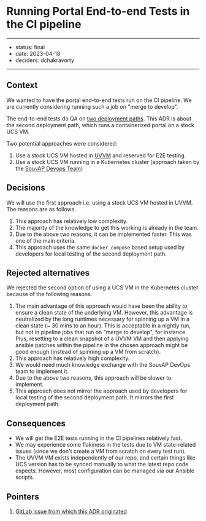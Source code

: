# Running Portal End-to-end Tests in the CI pipeline


---

- status: final
- date: 2023-04-18
- deciders: dchakravorty

---

## Context

We wanted to have the portal end-to-end tests run on the CI pipeline. We are
currently considering running such a job on "merge to develop".

The end-to-end tests do QA on [two deployment paths](https://git.knut.univention.de/univention/customers/dataport/team-souvap/-/blob/master/notes/e2e-testing/ucs_vs_souvap_env.md).
This ADR is about the second deployment path, which runs a containerized portal
on a stock UCS VM.

Two potential approaches were considered:

1. Use a stock UCS VM hosted in [UVVM](https://uvmm.knut.univention.de) and
   reserved for E2E testing.
2. Use a stock UCS VM running in a Kubernetes cluster (approach taken by the
   [SouvAP Devops Team](https://gitlab.souvap-univention.de/souvap/devops/deploy-souvap-ng))

## Decisions

We will use the first approach i.e. using a stock UCS VM hosted in UVVM. The
reasons are as follows.

1. This approach has relatively low complexity.
2. The majority of the knowledge to get this working is already in the team.
3. Due to the above two reasons, it can be implemented faster. This was one of
   the main criteria.
4. This approach uses the same `docker compose` based setup used by developers
   for local testing of the second deployment path.

## Rejected alternatives

We rejected the second option of using a UCS VM in the Kubernetes cluster because
of the following reasons.

1. The main advantage of this approach would have been the ability to ensure
   a clean state of the underlying VM. However, this advantage is neutralized by
   the long runtimes necessary for spinning up a VM in a clean state
   (~ 30 mins to an hour). This is acceptable in a nightly run, but not in
   pipeline jobs that run on "merge to develop", for instance. Plus, resetting
   to a clean snapshot of a UVVM VM and then applying ansible patches within the
   pipeline in the chosen approach might be good enough (instead of spinning up
   a VM from scratch).
2. This approach has relatively high complexity.
3. We would need much knowledge exchange with the SouvAP DevOps team to implement
   it.
4. Due to the above two reasons, this approach will be slower to implement.
5. This approach does not mirror the approach used by developers for local testing
   of the second deployment path. It mirrors the first deployment path.

## Consequences

- We will get the E2E tests running in the CI pipelines relatively fast.
- We may experience some flakiness in the tests due to VM state-related issues
  (since we don't create a VM from scratch on every test run).
- The UVVM VM exists independently of our repo, and certain things like
  UCS version has to be synced manually to what the latest repo code expects.
  However, most configuration can be managed via our Ansible scripts.

## Pointers

1. [GitLab issue from which this ADR originated](https://git.knut.univention.de/univention/components/univention-portal/-/issues/659)

